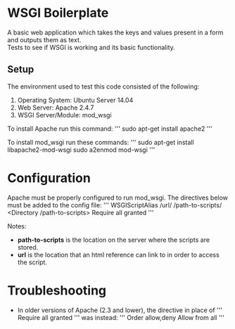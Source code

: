 # WSGI Boilerplate
A basic web application which takes the keys and values present in a form and outputs them as text.  
Tests to see if WSGI is working and its basic functionality.

## Setup
The environment used to test this code consisted of the following:
1. Operating System: Ubuntu Server 14.04
2. Web Server: Apache 2.4.7
3. WSGI Server/Module: mod_wsgi

To install Apache run this command:
'''
sudo apt-get install apache2
'''

To install mod_wsgi run these commands:
'''
sudo apt-get install libapache2-mod-wsgi
sudo a2enmod mod-wsgi
'''

# Configuration
Apache must be properly configured to run mod_wsgi. The directives below must be added to the config file:
'''
WSGIScriptAlias /url/ /path-to-scripts/
<Directory /path-to-scripts>
Require all granted
</Directory>
'''

Notes:
* **path-to-scripts** is the location on the server where the scripts are stored.
* **url** is the location that an html reference can link to in order to access the script.

# Troubleshooting
* In older versions of Apache (2.3 and lower), the directive in place of
'''
Require all granted
'''
was instead:
'''
Order allow,deny
Allow from all
'''
